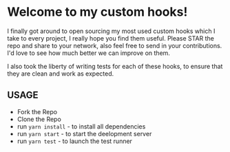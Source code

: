 # Welcome to my custom hooks!

I finally got around to open sourcing my most used custom hooks which I take to every project, I really hope you find them useful.
Please STAR the repo and share to your network, also feel free to send in your contributions. I'd love to see how much better we can improve on them.

I also took the liberty of writing tests for each of these hooks, to ensure that they are clean and work as expected.

## USAGE

- Fork the Repo
- Clone the Repo
- run `yarn install` - to install all dependencies
- run `yarn start` - to start the deelopment server
- run `yarn test` - to launch the test runner
